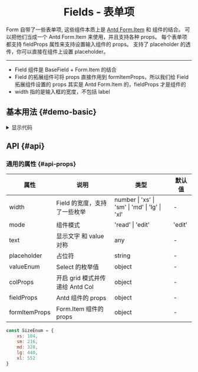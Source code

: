 <h1 align="center">
Fields - 表单项
</h1>

Form 自带了一些表单项, 这些组件本质上是 [Antd Form.Item](https://www.antdv.com/components/form-cn#form-item) 和 组件的结合。
可以把他们当成一个 Antd Form.Item 来使用，并且支持各种 props。
每个表单项都支持 fieldProps 属性来支持设置输入组件的 props。
支持了 placeholder 的透传，你可以直接在组件上设置 placeholder。

---

- Field 组件是 BaseField + Form.Item 的结合
- Field 的拓展组件可将 props 直接作用到 formItemProps，所以我们给 Field 拓展组件设置的 props 其实是 Antd Form.Item
  的，fieldProps 才是组件的
- width 指的是输入框的宽度，不包括 label

<script setup>
import { defineAsyncComponent } from 'vue'
import '../packages/style.css'

const FieldsDemoBasic = defineAsyncComponent(() => {
  return import('../demos/fields/DemoBasic')
})
</script>

## 基本用法 {#demo-basic}

<ClientOnly>
<FieldsDemoBasic></FieldsDemoBasic>
</ClientOnly>

<details>
<summary>显示代码</summary>

<<< @/demos/fields/DemoBasic.jsx

</details>

## API {#api}

### 通用的属性 {#api-props}

| 属性            | 说明                      | 类型                                             | 默认值    |
|---------------|-------------------------|------------------------------------------------|--------|
| width         | Field 的宽度，支持了一些枚举       | number \| 'xs' \| 'sm' \| 'md' \| 'lg' \| 'xl' | -      |
| mode          | 组件模式                    | 'read' \| 'edit'                               | 'edit' |
| text          | 显示文字 和 value 对称         | any                                            | -      |
| placeholder   | 占位符                     | string                                         | -      |
| valueEnum     | Select 的枚举值             | object                                         | -      |
| colProps      | 开启 grid 模式并传递给 Antd Col | object                                         | -      |
| fieldProps    | Antd 组件的 props          | object                                         | -      |
| formItemProps | Form.Item 组件的 props     | object                                         | -      |

```js
const SizeEnum = {
    xs: 104,
    sm: 216,
    md: 328,
    lg: 440,
    xl: 552
}
```
